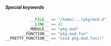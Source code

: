 ##### Special keywords

```d
           __FILE__ == "/home/.../pkg/mod.d"
           __LINE__ == 42
         __MODULE__ == "pkg.mod"
       __FUNCTION__ == "pkg.mod.fun"
__PRETTY_FUNCTION__ == "void pkg.mod.fun()"
```
